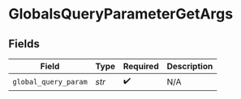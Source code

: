 # GlobalsQueryParameterGetArgs


## Fields

| Field                | Type                 | Required             | Description          |
| -------------------- | -------------------- | -------------------- | -------------------- |
| `global_query_param` | *str*                | :heavy_check_mark:   | N/A                  |